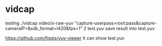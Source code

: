 # vidcap
testing
./vidcap video/x-raw-yuv "capture-userpass=root:pass&capture-cameraIP=<camera IP>&sdk_format=I420&fps=1" 2 test.yuv
save result into test.yuv

https://github.com/figgis/yuv-viewer
It can show test.yuv